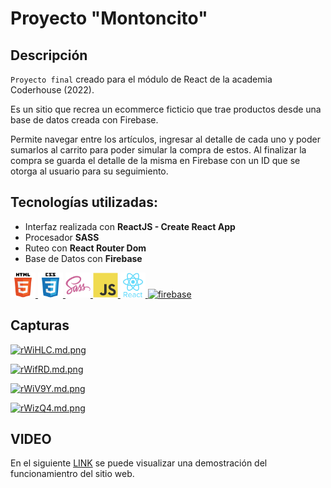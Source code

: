 # Proyecto "Montoncito"
## Descripción

`Proyecto final` creado para el módulo de React de la academia Coderhouse (2022).

Es un sitio que recrea un ecommerce ficticio que trae productos desde una base de datos creada con Firebase.

Permite navegar entre los artículos, ingresar al detalle de cada uno y poder sumarlos al carrito para poder simular la compra de estos.
Al finalizar la compra se guarda el detalle de la misma en Firebase con un ID que se otorga al usuario para su seguimiento.



## Tecnologías utilizadas:

- Interfaz realizada con **ReactJS - Create React App**
- Procesador **SASS**
- Ruteo con **React Router Dom**
- Base de Datos con **Firebase**

<p align="left"> <a href="https://www.w3.org/html/" target="_blank" rel="noreferrer"> <img src="https://raw.githubusercontent.com/devicons/devicon/master/icons/html5/html5-original-wordmark.svg" alt="html5" width="40" height="40"/> </a> <a href="https://www.w3schools.com/css/" target="_blank" rel="noreferrer"> <img src="https://raw.githubusercontent.com/devicons/devicon/master/icons/css3/css3-original-wordmark.svg" alt="css3" width="40" height="40"/> </a> <a href="https://sass-lang.com" target="_blank" rel="noreferrer"> <img src="https://raw.githubusercontent.com/devicons/devicon/master/icons/sass/sass-original.svg" alt="sass" width="40" height="40"/> </a> <a href="https://developer.mozilla.org/en-US/docs/Web/JavaScript" target="_blank" rel="noreferrer"> <img src="https://raw.githubusercontent.com/devicons/devicon/master/icons/javascript/javascript-original.svg" alt="javascript" width="40" height="40"/> </a> <a href="https://reactjs.org/" target="_blank" rel="noreferrer"> <img src="https://raw.githubusercontent.com/devicons/devicon/master/icons/react/react-original-wordmark.svg" alt="react" width="40" height="40"/> </a> <a href="https://firebase.google.com/" target="_blank" rel="noreferrer"> <img src="https://www.vectorlogo.zone/logos/firebase/firebase-icon.svg" alt="firebase" width="40" height="40"/> </a>

## Capturas

[![rWiHLC.md.png](https://i.im.ge/2022/06/06/rWiHLC.md.png)](https://im.ge/i/rWiHLC)

[![rWifRD.md.png](https://i.im.ge/2022/06/06/rWifRD.md.png)](https://im.ge/i/rWifRD)

[![rWiV9Y.md.png](https://i.im.ge/2022/06/06/rWiV9Y.md.png)](https://im.ge/i/rWiV9Y)

[![rWizQ4.md.png](https://i.im.ge/2022/06/06/rWizQ4.md.png)](https://im.ge/i/rWizQ4)

## VIDEO
En el siguiente [LINK](https://youtu.be/sMzlOrJ36jY) se puede visualizar una demostración del funcionamientro del sitio web.